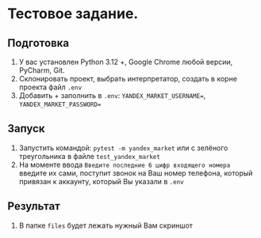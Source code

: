 # Тестовое задание.

## Подготовка
1. У вас установлен Python 3.12 +, Google Chrome любой версии, PyCharm, Git.
2. Склонировать проект, выбрать интерпретатор, создать в корне проекта файл `.env`
3. Добавить + заполнить в `.env`: `YANDEX_MARKET_USERNAME=`, `YANDEX_MARKET_PASSWORD=`

## Запуск
1. Запустить командой: `pytest -m yandex_market` или с зелёного треугольника в файле `test_yandex_market`
2. На моменте ввода `Введите последние 6 цифр входящего номера` введите их сами, поступит звонок на Ваш номер телефона, который привязан к аккаунту, который Вы указали в `.env`

## Результат
1. В папке `files` будет лежать нужный Вам скриншот